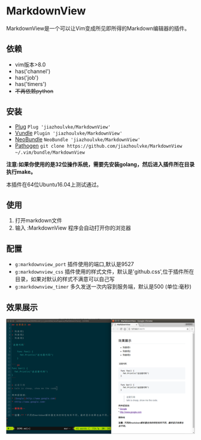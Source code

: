 # MarkdownView #

MarkdownView是一个可以让Vim变成所见即所得的Markdown编辑器的插件。

## 依赖 ##

- vim版本>8.0
- has('channel')
- has('job')
- has('timers')
- ~~不再依赖python~~

## 安装 ##

- [Plug](https://github.com/junegunn/vim-plug) 
`Plug 'jiazhoulvke/MarkdownView'`
- [Vundle](https://github.com/gmarik/vundle)
`Plugin 'jiazhoulvke/MarkdownView'`
- [NeoBundle](https://github.com/Shougo/neobundle.vim)
`NeoBundle 'jiazhoulvke/MarkdownView'`
- [Pathogen](https://github.com/tpope/vim-pathogen)
`git clone https://github.com/jiazhoulvke/MarkdownView ~/.vim/bundle/MarkdownView`

**注意:如果你使用的是32位操作系统，需要先安装golang，然后进入插件所在目录执行make。**

本插件在64位Ubuntu16.04上测试通过。

## 使用 ##

1. 打开markdown文件
2. 输入 :MarkdownView
  程序会自动打开你的浏览器

## 配置 ##

- `g:markdownview_port` 插件使用的端口,默认是9527
- `g:markdownview_css` 插件使用的样式文件，默认是'github.css',位于插件所在目录，如果对默认的样式不满意可以自己写
- `g:markdownview_timer` 多久发送一次内容到服务端，默认是500 (单位:毫秒)


## 效果展示 ##

![MarkdownView](https://github.com/jiazhoulvke/MarkdownView/raw/master/MarkdownView.png)
